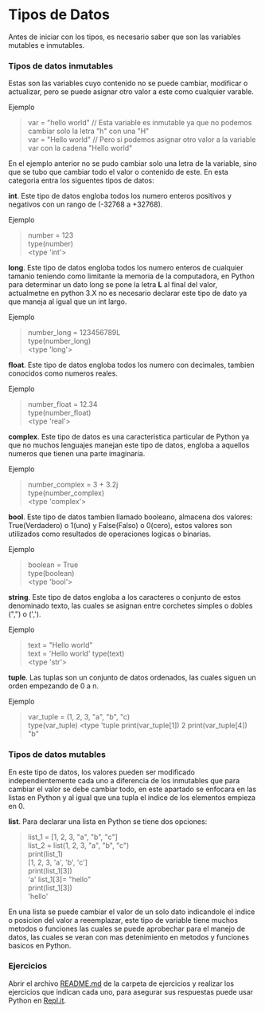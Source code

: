 # Tipos de Datos

Antes de iniciar con los tipos, es necesario saber que son las variables mutables e inmutables.

### Tipos de datos inmutables
Estas son las variables cuyo contenido no se puede cambiar, modificar o actualizar, pero se puede asignar otro valor a este como cualquier varable.

Ejemplo
>  var = "hello world" // Esta variable es inmutable ya que no podemos cambiar solo la letra "h" con una "H"\
>  var = "Hello world" // Pero si podemos asignar otro valor a la variable var con la cadena "Hello world"

En el ejemplo anterior no se pudo cambiar solo una letra de la variable, sino que se tubo que cambiar todo el valor o contenido de este.
En esta categoria entra los siguentes tipos de datos:

**int**. Este tipo de datos engloba todos los numero enteros positivos y negativos con un rango de (-32768 a +32768).

Ejemplo
>  number = 123\
>  type(number)\
>  <type 'int'>

**long**. Este tipo de datos engloba todos los numero enteros de cualquier tamanio teniendo como limitante la memoria de la computadora, en Python para determinar un dato long se pone la letra **L** al final del valor, actualmetne en python 3.X no es necesario declarar este tipo de dato ya que maneja al igual que un int largo.

Ejemplo
>  number_long = 123456789L\
>  type(number_long)\
>  <type 'long'>

**float**. Este tipo de datos engloba todos los numero con decimales, tambien conocidos como numeros reales.

Ejemplo
>  number_float = 12.34\
>  type(number_float)\
>  <type 'real'>

**complex**. Este tipo de datos es una caracteristica particular de Python ya que no muchos lenguajes manejan este tipo de datos, engloba a aquellos numeros que tienen una parte imaginaria.

Ejemplo
>  number_complex = 3 + 3.2j\
>  type(number_complex)\
>  <type 'complex'>

**bool**. Este tipo de datos tambien llamado booleano, almacena dos valores: True(Verdadero) o 1(uno) y False(Falso) o 0(cero), estos valores son utilizados como resultados de operaciones logicas o binarias.

Ejemplo
>  boolean = True\
>  type(boolean)\
>  <type 'bool'>

**string**. Este tipo de datos engloba a los caracteres o conjunto de estos denominado texto, las cuales se asignan entre corchetes simples o dobles (",") o (',').

Ejemplo
>  text = "Hello world"\
>  text = 'Hello world'
>  type(text)\
>  <type 'str'>

**tuple**. Las tuplas son un conjunto de datos ordenados, las cuales siguen un orden empezando de 0 a n.

Ejemplo
>  var_tuple = (1, 2, 3, "a", "b", "c)\
>  type(var_tuple)
>  <type 'tuple
>  print(var_tuple[1])
>  2
>  print(var_tuple[4])
>  "b"

### Tipos de datos mutables

En este tipo de datos, los valores pueden ser modificado independientemente cada uno a diferencia de los inmutables que para cambiar el valor se debe cambiar todo, en este apartado se enfocara en las listas en Python y al igual que una tupla el indice de los elementos empieza en 0.

**list**. Para declarar una lista en Python se tiene dos opciones:

>  list_1 = \[1, 2, 3, "a", "b", "c"]\
>  list_2 = list(1, 2, 3, "a", "b", "c")\
>  print(list_1)\
>  \[1, 2, 3, 'a', 'b', 'c']\
>  print(list_1\[3])\
>  'a'
>  list_1\[3]= "hello"\
>  print(list_1\[3])\
>  'hello'

En una lista se puede cambiar el valor de un solo dato indicandole el indice o posicion del valor a reeemplazar, este tipo de variable tiene muchos metodos o funciones las cuales se puede aprobechar para el manejo de datos, las cuales se veran con mas detenimiento en metodos y funciones basicos en Python.

### Ejercicios 

Abrir el archivo [README.md](https://github.com/psmaniac/CP01/blob/master/lesson01/04_type_of_data/Exercises/README.md) de la carpeta de ejercicios y realizar los ejercicios que indican cada uno, para asegurar sus respuestas puede usar Python en [Repl.it](https://repl.it/).


